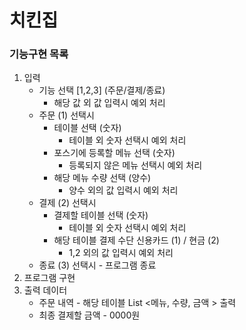 # 치킨집  

  

### 기능구현 목록  

  

1. 입력  
   - 기능 선택 [1,2,3] (주문/결제/종료)
     - 해당 값 외 값 입력시 예외 처리  
   - 주문 (1) 선택시 
     - 테이블 선택 (숫자)
       - 테이블 외 숫자 선택시 예외 처리  
     - 포스기에 등록할 메뉴 선택 (숫자) 
       - 등록되지 않은 메뉴 선택시 예외 처리  
     - 해당 메뉴 수량 선택 (양수)
       - 양수 외의 값 입력시 예외 처리  
   - 결제 (2) 선택시  
     - 결제할 테이블 선택 (숫자)
       - 테이블 외 숫자 선택시 예외 처리 
     - 해당 테이블 결제 수단 신용카드 (1) / 현금 (2)  
       - 1,2 외의 값 입력시 예외 처리  
   - 종료 (3) 선택시 - 프로그램 종료  
2. 프로그램 구현  
3. 출력 데이터  
   - 주문 내역 -  해당 테이블  List <메뉴, 수량, 금액 > 출력 
   - 최종 결제할 금액  - 0000원 